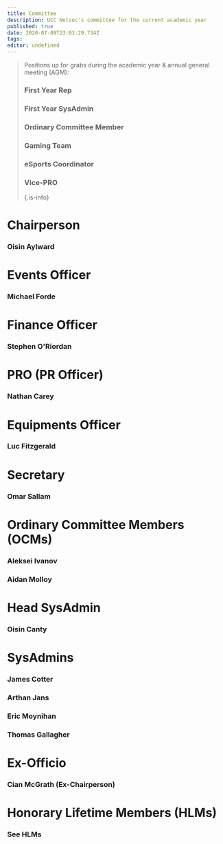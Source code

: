 ```yaml
---
title: Committee
description: UCC Netsoc's committee for the current academic year
published: true
date: 2020-07-09T23:03:29.734Z
tags: 
editor: undefined
---
```




> Positions up for grabs during the academic year & annual general meeting (AGM):
> 
> ### First Year Rep
> ### First Year SysAdmin
> ### Ordinary Committee Member
> ### Gaming Team
> ### eSports Coordinator
> ### Vice-PRO
> {.is-info}


# Chairperson
### Oisin Aylward

# Events Officer
### Michael Forde

# Finance Officer
### Stephen O'Riordan

# PRO (PR Officer)
### Nathan Carey

# Equipments Officer
### Luc Fitzgerald

# Secretary
### Omar Sallam

# Ordinary Committee Members (OCMs)
### Aleksei Ivanov
### Aidan Molloy

# Head SysAdmin
### Oisin Canty

# SysAdmins
### James Cotter
### Arthan Jans
### Eric Moynihan
### Thomas Gallagher 

# Ex-Officio
### Cian McGrath (Ex-Chairperson)

# Honorary Lifetime Members (HLMs)
### See HLMs


